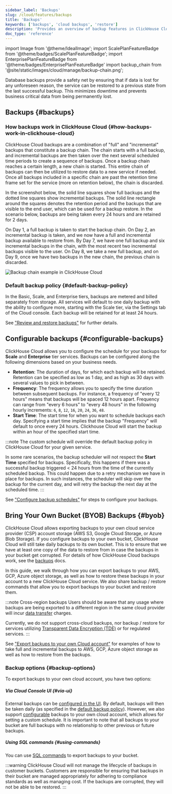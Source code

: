 ```yaml
---
sidebar_label: 'Backups'
slug: /cloud/features/backups
title: 'Backups'
keywords: ['backups', 'cloud backups', 'restore']
description: 'Provides an overview of backup features in ClickHouse Cloud'
doc_type: 'reference'
---
```


import Image from '@theme/IdealImage';
import ScalePlanFeatureBadge from '@theme/badges/ScalePlanFeatureBadge';
import EnterprisePlanFeatureBadge from '@theme/badges/EnterprisePlanFeatureBadge'
import backup_chain from '@site/static/images/cloud/manage/backup-chain.png';

Database backups provide a safety net by ensuring that if data is lost for any unforeseen reason, the service can be restored to a previous state from the last successful backup.
This minimizes downtime and prevents business critical data from being permanently lost.

## Backups {#backups}

### How backups work in ClickHouse Cloud {#how-backups-work-in-clickhouse-cloud}

ClickHouse Cloud backups are a combination of "full" and "incremental" backups that constitute a backup chain. The chain starts with a full backup, and incremental backups are then taken over the next several scheduled time periods to create a sequence of backups. Once a backup chain reaches a certain length, a new chain is started. This entire chain of backups can then be utilized to restore data to a new service if needed. Once all backups included in a specific chain are past the retention time frame set for the service (more on retention below), the chain is discarded.

In the screenshot below, the solid line squares show full backups and the dotted line squares show incremental backups. The solid line rectangle around the squares denotes the retention period and the backups that are visible to the end user, which can be used for a backup restore. In the scenario below, backups are being taken every 24 hours and are retained for 2 days.

On Day 1, a full backup is taken to start the backup chain. On Day 2, an incremental backup is taken, and we now have a full and incremental backup available to restore from. By Day 7, we have one full backup and six incremental backups in the chain, with the most recent two incremental backups visible to the user. On Day 8, we take a new full backup, and on Day 9, once we have two backups in the new chain, the previous chain is discarded.

<Image img={backup_chain} size="lg" alt="Backup chain example in ClickHouse Cloud" />

### Default backup policy {#default-backup-policy}

In the Basic, Scale, and Enterprise tiers, backups are metered and billed separately from storage.
All services will default to one daily backup with the ability to configure more, starting with the Scale tier, via the Settings tab of the Cloud console.
Each backup will be retained for at least 24 hours.

See ["Review and restore backups"](/cloud/manage/backups/overview) for further details.

## Configurable backups {#configurable-backups}

<ScalePlanFeatureBadge feature="Configurable Backups" linking_verb_are="True"/>

ClickHouse Cloud allows you to configure the schedule for your backups for **Scale** and **Enterprise** tier services. Backups can be configured along the following dimensions based on your business needs.

- **Retention**: The duration of days, for which each backup will be retained. Retention can be specified as low as 1 day, and as high as 30 days with several values to pick in between.
- **Frequency**: The frequency allows you to specify the time duration between subsequent backups. For instance, a frequency of "every 12 hours" means that backups will be spaced 12 hours apart. Frequency can range from "every 6 hours" to "every 48 hours" in the following hourly increments: `6`, `8`, `12`, `16`, `20`, `24`, `36`, `48`.
- **Start Time**: The start time for when you want to schedule backups each day. Specifying a start time implies that the backup "Frequency" will default to once every 24 hours.  Clickhouse Cloud will start the backup within an hour of the specified start time.

:::note
The custom schedule will override the default backup policy in ClickHouse Cloud for your given service.

In some rare scenarios, the backup scheduler will not respect the **Start Time** specified for backups. Specifically, this happens if there was a successful backup triggered < 24 hours from the time of the currently scheduled backup. This could happen due to a retry mechanism we have in place for backups. In such instances, the scheduler will skip over the backup for the current day, and will retry the backup the next day at the scheduled time.
:::

See ["Configure backup schedules"](/cloud/manage/backups/configurable-backups) for steps to configure your backups.

## Bring Your Own Bucket (BYOB) Backups {#byob}

<EnterprisePlanFeatureBadge/>

ClickHouse Cloud allows exporting backups to your own cloud service provider (CSP) account storage (AWS S3, Google Cloud Storage, or Azure Blob Storage).
If you configure backups to your own bucket, ClickHouse Cloud will still take daily backups to its own bucket.
This is to ensure that we have at least one copy of the data to restore from in case the backups in your bucket get corrupted.
For details of how ClickHouse Cloud backups work, see the [backups](/cloud/manage/backups/overview) docs.

In this guide, we walk through how you can export backups to your AWS, GCP, Azure object storage, as well as how to restore these backups in your account to a new ClickHouse Cloud service.
We also share backup / restore commands that allow you to export backups to your bucket and restore them.

:::note Cross-region backups
Users should be aware that any usage where backups are being exported to a
different region in the same cloud provider will incur [data transfer](/cloud/manage/network-data-transfer)
charges.

Currently, we do not support cross-cloud backups, nor backup / restore for services utilizing [Transparent Data Encryption (TDE)](/cloud/security/cmek#transparent-data-encryption-tde) or for regulated services.
:::

See ["Export backups to your own Cloud account"](/cloud/manage/backups/export-backups-to-own-cloud-account) for examples of how to take full and incremental backups to AWS, GCP, Azure object storage as well as how to restore from the backups.

### Backup options {#backup-options}

To export backups to your own cloud account, you have two options:

<VerticalStepper headerLevel="h5">

##### Via Cloud Console UI {#via-ui}

External backups can be [configured in the UI](/cloud/manage/backups/backup-restore-via-ui).
By default, backups will then be taken daily (as specified in the [default backup policy](/manage/backups/overview#default-backup-policy)).
However, we also support [configurable](/cloud/manage/backups/configurable-backups) backups to your own cloud account, which allows for setting a custom schedule.
It is important to note that all backups to your bucket are full backups with no relationship to other previous or future backups.

##### Using SQL commands {#using-commands}

You can use [SQL commands](/cloud/manage/backups/backup-restore-via-commands) to export backups to your bucket.

</VerticalStepper>

:::warning
ClickHouse Cloud will not manage the lifecycle of backups in customer buckets.
Customers are responsible for ensuring that backups in their bucket are managed appropriately for adhering to compliance standards as well as managing cost.
If the backups are corrupted, they will not be able to be restored.
:::
